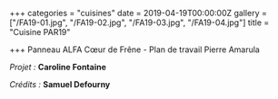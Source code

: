 +++
categories = "cuisines"
date = 2019-04-19T00:00:00Z
gallery = ["/FA19-01.jpg", "/FA19-02.jpg", "/FA19-03.jpg", "/FA19-04.jpg"]
title = "Cuisine PAR19"

+++
Panneau ALFA Cœur de Frêne - Plan de travail Pierre Amarula

_Projet :_ **Caroline Fontaine**

_Crédits :_ **Samuel Defourny**